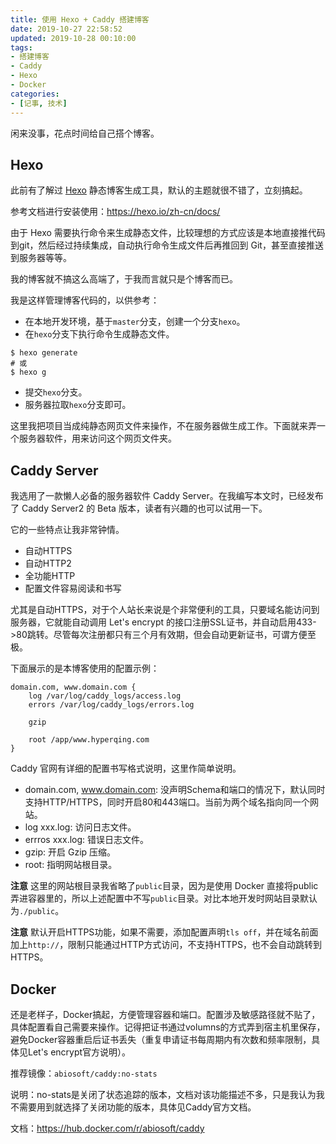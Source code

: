 ```yaml
---
title: 使用 Hexo + Caddy 搭建博客
date: 2019-10-27 22:58:52
updated: 2019-10-28 00:10:00
tags: 
- 搭建博客
- Caddy
- Hexo
- Docker
categories: 
- [记事, 技术]
---
```


闲来没事，花点时间给自己搭个博客。

## Hexo

此前有了解过 [Hexo](https://hexo.io/zh-cn/) 静态博客生成工具，默认的主题就很不错了，立刻搞起。

<!-- more -->

参考文档进行安装使用：<https://hexo.io/zh-cn/docs/>

由于 Hexo 需要执行命令来生成静态文件，比较理想的方式应该是本地直接推代码到git，然后经过持续集成，自动执行命令生成文件后再推回到 Git，甚至直接推送到服务器等等。

我的博客就不搞这么高端了，于我而言就只是个博客而已。

我是这样管理博客代码的，以供参考：

- 在本地开发环境，基于`master`分支，创建一个分支`hexo`。
- 在`hexo`分支下执行命令生成静态文件。
```shell script
$ hexo generate
# 或
$ hexo g
```
- 提交`hexo`分支。
- 服务器拉取`hexo`分支即可。

这里我把项目当成纯静态网页文件来操作，不在服务器做生成工作。下面就来弄一个服务器软件，用来访问这个网页文件夹。

## Caddy Server

我选用了一款懒人必备的服务器软件 Caddy Server。在我编写本文时，已经发布了 Caddy Server2 的 Beta 版本，读者有兴趣的也可以试用一下。

它的一些特点让我非常钟情。

- 自动HTTPS
- 自动HTTP2
- 全功能HTTP
- 配置文件容易阅读和书写

尤其是自动HTTPS，对于个人站长来说是个非常便利的工具，只要域名能访问到服务器，它就能自动调用 Let's encrypt 的接口注册SSL证书，并自动启用433->80跳转。尽管每次注册都只有三个月有效期，但会自动更新证书，可谓方便至极。

下面展示的是本博客使用的配置示例：
```
domain.com, www.domain.com {
    log /var/log/caddy_logs/access.log
    errors /var/log/caddy_logs/errors.log

    gzip

    root /app/www.hyperqing.com
}
```

Caddy 官网有详细的配置书写格式说明，这里作简单说明。

- domain.com, www.domain.com: 没声明Schema和端口的情况下，默认同时支持HTTP/HTTPS，同时开启80和443端口。当前为两个域名指向同一个网站。
- log xxx.log: 访问日志文件。
- errros xxx.log: 错误日志文件。
- gzip: 开启 Gzip 压缩。
- root: 指明网站根目录。


**注意** 这里的网站根目录我省略了`public`目录，因为是使用 Docker 直接将public弄进容器里的，所以上述配置中不写`public`目录。对比本地开发时网站目录默认为`./public`。

**注意** 默认开启HTTPS功能，如果不需要，添加配置声明`tls off`，并在域名前面加上`http://`，限制只能通过HTTP方式访问，不支持HTTPS，也不会自动跳转到HTTPS。

## Docker

还是老样子，Docker搞起，方便管理容器和端口。配置涉及敏感路径就不贴了，具体配置看自己需要来操作。记得把证书通过volumns的方式弄到宿主机里保存，避免Docker容器重启后证书丢失（重复申请证书每周期内有次数和频率限制，具体见Let's encrypt官方说明）。

推荐镜像：`abiosoft/caddy:no-stats`

说明：no-stats是关闭了状态追踪的版本，文档对该功能描述不多，只是我认为我不需要用到就选择了关闭功能的版本，具体见Caddy官方文档。

文档：<https://hub.docker.com/r/abiosoft/caddy>


